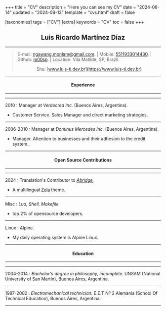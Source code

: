 +++
title = "CV"
description = "Here you can see my CV"
date = "2024-08-14"
updated = "2024-08-13"
template = "cvs.html"
draft = false

[taxonomies]
tags = ["CV"]
[extra]
keywords = "CV"
toc = false
+++

## <center>Luis Ricardo Martínez Díaz</center>

---
>E-mail: <ngawang.monlam@gmail.com>. | Mobile: [5511933014430](tel:+5511933014430). | Github: [m00sp](https://github.com/m00sp). | Location: Vila Matilde, SP, Brazil. </br> <center>Site: [www.luis-ti.dev.br](https://www.luis-ti.dev.br)</center>
---

#### <center>Experience</center>
-----------
----
2010
:   Manager at *Verdecred Inc.* (Buenos Aires, Argentina).

- Customer Service. Sales Manager and direct marketing strategies.

----
2006-2010
:   Manager at *Dominus Mercedes Inc.* (Buenos Aires, Argentina).

- Manager. Attention to businesses and their adhesion to the credit system..
----

#### <center>Open Source Contributions</center>
----
----
2024
:   Translation's Contributor to *[Abridge](https://github.com/jieiku/abridge),*
- A multilingual [Zola](https://getzola.org) theme.
----

Misc
:   *Lua, Shell, Makefile*
- top 2% of opensource developers.

-----
Linux
:	Alpine.
- My daily operating system is Alpine Linux.
----

#### <center>Education</center>
----
----
2004-2014
:       *Bachelor's degree in philosophy, incomplete.* UNSAM (National University of San Martín), Buenos Aires, Argentina.

----
1997-2002
:       *Electromechanical technician.* E.E.T Nº 2 Alemania (School Of Technical Education), Buenos Aires, Argentina.

----
